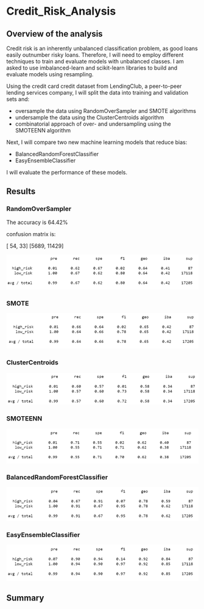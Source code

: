 # Credit_Risk_Analysis


## Overview of the analysis
Credit risk is an inherently unbalanced classification problem, as good loans easily outnumber risky loans. Therefore, I will need to employ different techniques to train and evaluate models with unbalanced classes. I am asked to use imbalanced-learn and scikit-learn libraries to build and evaluate models using resampling.

Using the credit card credit dataset from LendingClub, a peer-to-peer lending services company, I will split the data into training and validation sets and:
  - oversample the data using RandomOverSampler and SMOTE algorithms
  - undersample the data using the ClusterCentroids algorithm
  - combinatorial approach of over- and undersampling using the SMOTEENN algorithm

Next, I  will compare two new machine learning models that reduce bias:
  - BalancedRandomForestClassifier
  - EasyEnsembleClassifier
  
I will evaluate the performance of these models.

## Results

### RandomOverSampler
The accuracy is 64.42%

confusion matrix is:

[  54,    33]
[5689, 11429]

![a](Resources/RandomOverSampler.png)

### SMOTE
![b](Resources/SMOTE.png)

### ClusterCentroids
![c](Resources/Undersampling.png)

### SMOTEENN
![d](Resources/Combination.png)

### BalancedRandomForestClassifier
![e](Resources/Forest.png)
### EasyEnsembleClassifier
![f](Resources/AdaBoost.png)
## Summary
